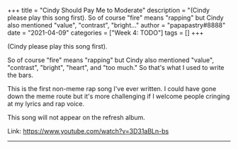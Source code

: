 +++
title = "Cindy Should Pay Me to Moderate"
description = "(Cindy please play this song first).  So of course \"fire\" means \"rapping\" but Cindy also mentioned \"value\", \"contrast\", \"bright..."
author = "papapastry#8888"
date = "2021-04-09"
categories = ["Week 4: TODO"]
tags = []
+++

(Cindy please play this song first).

So of course "fire" means "rapping" but Cindy also mentioned "value", "contrast", "bright", "heart", and "too much." So that's what I used to write the bars.

This is the first non-meme rap song I've ever written. I could have gone down the meme route but it's more challenging if I welcome people cringing at my lyrics and rap voice.

This song will not appear on the refresh album.

Link: https://www.youtube.com/watch?v=3D31aBLn-bs

----
